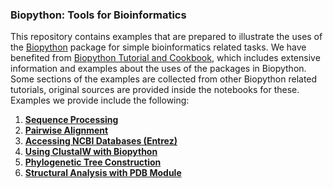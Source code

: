 ### Biopython: Tools for Bioinformatics
This repository contains examples that are prepared to illustrate the uses of the [Biopython](https://biopython.org/) package for simple bioinformatics related tasks. We have benefited from [Biopython Tutorial and Cookbook](https://biopython.org/DIST/docs/tutorial/Tutorial.html), which includes extensive information and examples about the uses of the packages in Biopython. Some sections of the examples are collected from other Biopython related tutorials, original sources are provided inside the notebooks for these. Examples we provide include the following:
1. **[Sequence Processing](https://github.com/efekankavalci/cmpe549-tool-presentation-examples/tree/main/sequence-processing)** 
2. **[Pairwise Alignment](https://github.com/efekankavalci/cmpe549-tool-presentation-examples/tree/main/pairwise-alignment)**
3. **[Accessing NCBI Databases (Entrez)](https://github.com/efekankavalci/cmpe549-tool-presentation-examples/tree/main/ncbi-access)**
4. **[Using ClustalW with Biopython](https://github.com/efekankavalci/cmpe549-tool-presentation-examples/tree/main/alignment-tools-clustalw)**
5. **[Phylogenetic Tree Construction](https://github.com/efekankavalci/cmpe549-tool-presentation-examples/tree/main/phylogenetic-tree-construction)**
6. **[Structural Analysis with PDB Module](https://github.com/efekankavalci/cmpe549-tool-presentation-examples/tree/main/structural-analysis)**
